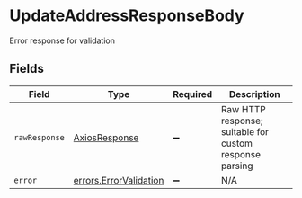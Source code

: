 # UpdateAddressResponseBody

Error response for validation


## Fields

| Field                                                            | Type                                                             | Required                                                         | Description                                                      |
| ---------------------------------------------------------------- | ---------------------------------------------------------------- | ---------------------------------------------------------------- | ---------------------------------------------------------------- |
| `rawResponse`                                                    | [AxiosResponse](https://axios-http.com/docs/res_schema)          | :heavy_minus_sign:                                               | Raw HTTP response; suitable for custom response parsing          |
| `error`                                                          | [errors.ErrorValidation](../../models/errors/errorvalidation.md) | :heavy_minus_sign:                                               | N/A                                                              |
